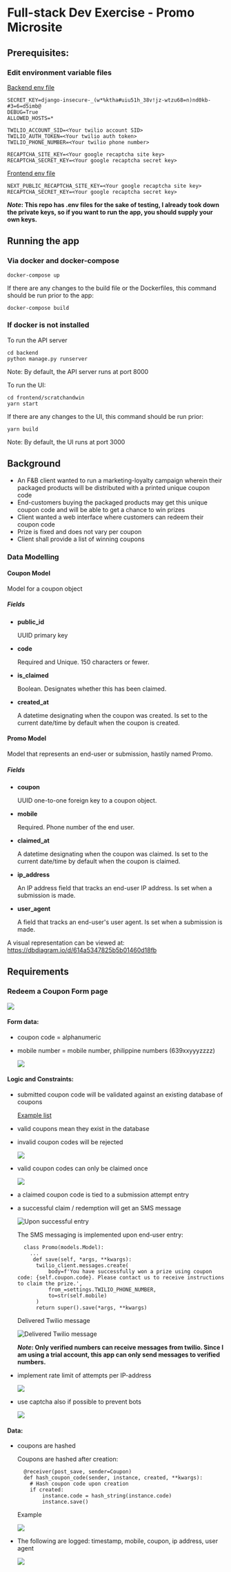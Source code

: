 # Full-stack Dev Exercise - Promo Microsite

## Prerequisites:

### Edit environment variable files

[Backend env file](backend/core/.env)

```
SECRET_KEY=django-insecure-_(w*%ktha#uiu51h_38v!jz-wtzu68=n)nd0kb-#3=6=d5imb@
DEBUG=True
ALLOWED_HOSTS=*

TWILIO_ACCOUNT_SID=<Your twilio account SID>
TWILIO_AUTH_TOKEN=<Your twilio auth token>
TWILIO_PHONE_NUMBER=<Your twilio phone number>

RECAPTCHA_SITE_KEY=<Your google recaptcha site key>
RECAPTCHA_SECRET_KEY=<Your google recaptcha secret key>
```

[Frontend env file](frontend/scratchandwin/.env.local)

```
NEXT_PUBLIC_RECAPTCHA_SITE_KEY=<Your google recaptcha site key>
RECAPTCHA_SECRET_KEY=<Your google recaptcha secret key>
```

<strong>*Note*: This repo has .env files for the sake of testing, I already took down  the private keys, so if you want to run the app, you should supply your own keys.</strong>


## Running the app

### Via docker and docker-compose

```
docker-compose up
```

If there are any changes to the build file or the Dockerfiles, this command should be run prior to the app:

```
docker-compose build
```


### If docker is not installed

To run the API server

```
cd backend
python manage.py runserver
```

Note: By default, the API server runs at port 8000


To run the UI:

```
cd frontend/scratchandwin
yarn start
```

If there are any changes to the UI, this command should be run prior:

```
yarn build
```

Note: By default, the UI runs at port 3000

## Background

* An F&B client wanted to run a marketing-loyalty campaign wherein their packaged products will be distributed with a printed unique coupon code
* End-customers buying the packaged products may get this unique coupon code and  will be able to get a chance to win prizes
* Client wanted a web interface where customers can redeem their coupon code
* Prize is fixed and does not vary per coupon
* Client shall provide a list of winning coupons

### Data Modelling

#### Coupon Model
Model for a coupon object

##### **Fields**

* **public_id**

  UUID primary key

* **code**

  Required and Unique. 150 characters or fewer.
  
* **is_claimed**

  Boolean. Designates whether this has been claimed.

* **created_at**

  A datetime designating when the coupon was created. Is set to the current date/time by default when the coupon is created.

#### Promo Model
Model that represents an end-user or submission, hastily named Promo.

##### **Fields**

* **coupon**

  UUID one-to-one foreign key to a coupon object.
 
* **mobile**

  Required. Phone number of the end user.

* **claimed_at**

  A datetime designating when the coupon was claimed. Is set to the current date/time by default when the coupon is claimed.

* **ip_address**

  An IP address field that tracks an end-user IP address. Is set when a submission is made.

* **user_agent**

  A field that tracks an end-user's user agent. Is set when a submission is made.

A visual representation can be viewed at:
https://dbdiagram.io/d/614a5347825b5b01460d18fb

## Requirements

### Redeem a Coupon Form page

![](docs/form.PNG)

#### Form data:
* coupon code = alphanumeric
* mobile number = mobile number, philippine numbers (639xxyyyzzzz)

  ![](docs/mobile_number_error.PNG)

#### Logic and Constraints:
* submitted coupon code will be validated against an existing database of coupons
  
  [Example list](coupon.list)
  
* valid coupons mean they exist in the database  
* invalid coupon codes will be rejected

  ![](docs/no_coupon_error.PNG)
  
* valid coupon codes can only be claimed once

  ![](docs/coupon_error.PNG)

* a claimed coupon code is tied to a submission attempt entry
* a successful claim / redemption will get an SMS message
  
  ![Upon successful entry](docs/success.PNG)
  
  The SMS messaging is implemented upon end-user entry:

  ```
    class Promo(models.Model):
      ...
       def save(self, *args, **kwargs):
        twilio_client.messages.create(
            body=f'You have successfully won a prize using coupon code: {self.coupon.code}. Please contact us to receive instructions to claim the prize.',
            from_=settings.TWILIO_PHONE_NUMBER,
            to=str(self.mobile)
        )
        return super().save(*args, **kwargs)
  ```
  
  Delivered Twilio message
  
  ![Delivered Twilio message](docs/sample_twilio_message.PNG)
  
  
  <strong>*Note*: Only verified numbers can receive messages from twilio. Since I am using a trial account, this app can only send messages to verified numbers.</strong>
  
  
* implement rate limit of attempts per IP-address

  ![](docs/throttle_error.PNG)
  
* use captcha also if possible to prevent bots

  ![](docs/recaptcha_error.PNG)

#### Data:

* coupons are hashed

  Coupons are hashed after creation:

  ```
    @receiver(post_save, sender=Coupon)
    def hash_coupon_code(sender, instance, created, **kwargs):
      # Hash coupon code upon creation
      if created:
          instance.code = hash_string(instance.code)
          instance.save()
  ```
  
  Example
  
  ![](docs/hashed_codes.PNG)

* The following are logged:
		timestamp, mobile, coupon, ip address, user agent
    
    ![](docs/logged_data.PNG)
